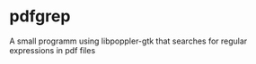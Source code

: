 pdfgrep
=======

A small programm using libpoppler-gtk that searches for regular expressions in pdf files